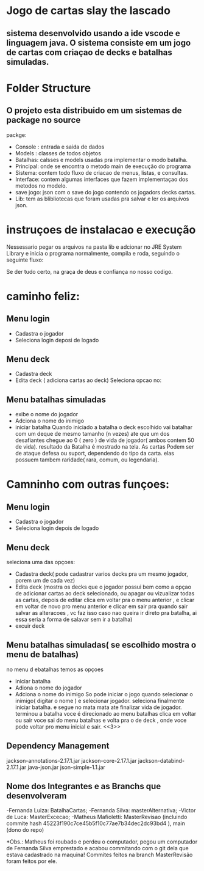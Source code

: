 # Jogo de cartas slay the lascado
## sistema desenvolvido usando a ide vscode e linguagem java. O sistema consiste em um jogo de cartas com criaçao de decks e batalhas simuladas.

# Folder Structure
## O projeto esta distribuido em um sistemas de package no source
  packge:
- Console : entrada e saida de dados
- Models : classes de todos objetos
- Batalhas: calsses e models usadas pra implementar o modo batalha.
- Principal: onde se encontra o metodo main de execução do programa
- Sistema: contem todo fluxo de criacao de menus, listas, e consultas.
- Interface: contem algumas interfaces que fazem implementaçao dos metodos no modelo.
- save jogo: json com o save do jogo contendo os jogadors decks cartas.
- Lib: tem as blibliotecas que foram usadas pra salvar e ler os arquivos json.

# instruçoes de instalacao e execução

   Nessessario pegar os arquivos na pasta lib e adcionar no JRE System Library
   e  inicia o programa normalmente, compila e roda, seguindo o seguinte fluxo:

Se der tudo certo, na graça de deus e confiança no nosso codigo.

# caminho feliz:

## Menu login 
- Cadastra o jogador
- Seleciona login 
deposi de logado 
## Menu deck
- Cadastra deck
- Edita deck ( adiciona cartas ao deck)
Seleciona opcao no:
## Menu batalhas simuladas
- exibe o nome do jogador 
- Adciona o nome do inimigo
- iniciar batalha
    Quando iniciado a batalha o deck escolhido vai batalhar com um deque de mesmo tamanho (n vezes) ate que um dos desafiantes
chegue ao 0 ( zero ) de vida de jogador( ambos contem 50 de vida).
resultado da Batalha é mostrado na tela.
    As cartas Podem ser de ataque defesa ou suport, dependendo do tipo da carta. 
elas possuem tambem raridade( rara, comum, ou legendaria).

# Camninho com outras funçoes:

## Menu login 
- Cadastra o jogador
- Seleciona login 
depois de logado 
## Menu deck
seleciona uma das opçoes:
- Cadastra deck( pode cadastrar varios decks pra um mesmo jogador, porem um de cada vez)
- Edita deck (mostra os decks que o jogador possui bem como a opçao de adicionar cartas ao deck selecionado, ou apagar ou vizualizar todas as cartas, depois de editar clica em voltar pra o menu anterior , e clicar em voltar de novo pro menu anterior e clicar em sair pra quando sair salvar as alteracoes , vc faz isso caso nao queira ir direto pra batalha, ai essa seria a forma de salavar sem ir a batalha)
- excuir deck
## Menu batalhas simuladas( se escolhido mostra o menu de batalhas)
no menu d ebatalhas temos as opçoes 
- iniciar batalha
- Adiona o nome do jogador 
- Adciona o nome do inimigo
 So pode iniciar o jogo quando selecionar o inimigo( digitar o nome )
 e selecionar jogador.
 seleciona finalmente iniciar batalha.
 e segue no mata mata ate finalizar vida de jogador.
 terminou a batalha voce é direcionado ao menu batalhas clica em voltar ou sair 
 voce sai do menu batalhas e volta pra o de deck ,
 onde voce pode voltar pro menu inicial e sair. <<3>>

## Dependency Management

jackson-annotations-2.17.1.jar
jackson-core-2.17.1.jar
jackson-databind-2.17.1.jar
java-json.jar
json-simple-1.1.jar

## Nome dos Integrantes e as Branchs que desenvolveram
-Fernanda Luiza: BatalhaCartas;
-Fernanda Silva: masterAlternativa;
-Victor de Luca: MasterExcecao;
-Matheus Mafioletti: MasterRevisao (incluindo commite hash 45223f190c7ce45b5f10c77ae7b34dec2dc93bd4 ), main (dono do repo)

*Obs.: Matheus foi roubado e perdeu o computador, pegou um computador de Fernanda Silva emprestado e acabou commitando com o git dela que estava cadastrado na maquina!
Commites feitos na branch MasterRevisão foram feitos por ele.
